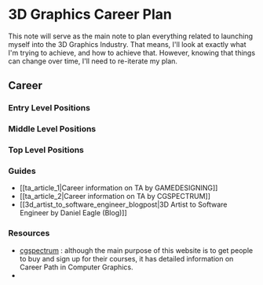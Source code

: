 
# 3D Graphics Career Plan
This note will serve as the main note to plan everything related to launching myself into the 3D Graphics Industry. That means, I'll look at exactly what I'm trying to achieve, and how to achieve that. However, knowing that things can change over time, I'll need to re-iterate my plan.

## Career
### Entry Level Positions

### Middle Level Positions

### Top Level Positions

### Guides
- [[ta_article_1|Career information on TA by GAMEDESIGNING]]
- [[ta_article_2|Career information on TA by CGSPECTRUM]]
- [[3d_artist_to_software_engineer_blogpost|3D Artist to Software Engineer by Daniel Eagle (Blog)]]

### Resources
- [cgspectrum](https://www.cgspectrum.com/career-pathways) : although the main purpose of this website is to get people to buy and sign up for their courses, it has detailed information on Career Path in Computer Graphics.
- 

